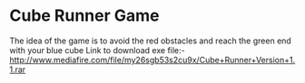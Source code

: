 # Cube Runner Game
The idea of the game is to avoid the red obstacles and reach the green end with your blue cube
Link to download exe file:-
    http://www.mediafire.com/file/my26sgb53s2cu9x/Cube+Runner+Version+1.1.rar
